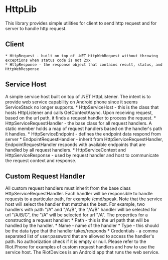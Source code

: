 # HttpLib
This library provides simple utilities for client to send http request and for server to handle http request.

## Client
    * HttpRequest - built on top of .NET HttpWebRequest without throwing exceptions when status code is not 2xx
    * HttpResponse - the response object that contains result, status, and HttpWebResponse

## Service Host
A simple service host built on top of .NET HttpListener. The intent is to provide web service capability on Android phone since it seems ServiceStack no longer supports.
    * HttpServiceHost - this is the class that hosts HttpListener and calls GetContextAsync. Upon receiving request, based on the url path, it finds a request handler to process the request.
    * HttpServiceRequestHandler - the base class for all request handlers. A static member holds a map of request handlers based on the handler's path it handles.
    * HttpServiceEndpoint - defines the endpoint data respond from server
    * EndpointRequestHandler - inherit from HttpServiceRequestHandler, EndpointRequestHandler responds with available endpoints that are handled by all request handlers.
    * HttpServiceContext and HttpServiceResponse - used by request handler and host to communicate the request context and response.

## Custom Request Handler
All custom request handlers must inherit from the base class HttpServiceRequestHandler. Each handler will be responsible to handle requests to a particular path, for example /cmd/speak.
Note that the service host will select the handler that matches the best. For example, two handlers with path "/A" and "/A/B", the "/A/B" handler will be selected for url "/A/B/C", the "/A" will be selected for url "/A".
The properties for a constructing a request handler:
    * Path - this is the url path that will be handled by the handler.
    * Name - name of the handler
    * Type - this should be the data type that the handler takes/responds
    * Credentials - a comma separated list of user:password that are allowed to access the handler's path. No authorization check if it is empty or null.
Please refer to the Riot.Phone for examples of custom request handlers and how to use the service host. The RiotDevices is an Android app that runs the web service.

